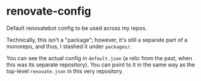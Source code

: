 # renovate-config

Default renovatebot config to be used across my repos.

Technically, this isn't a "package"; however, it's still a separate part of a monorepo, and thus, I stashed it under `packages/`.

You can see the actual config in `default.json` (a relic from the past, when this was its separate repository). You can point to it in the same way as the top-level `renovate.json` in this very repository.
